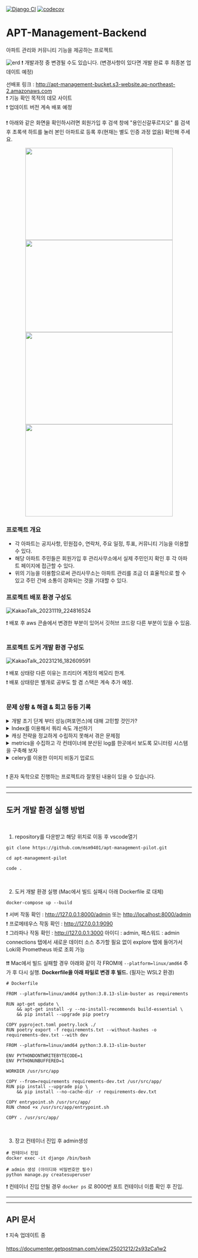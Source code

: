 [![Django CI](https://github.com/msm9401/apt-management-pilot/actions/workflows/django.yml/badge.svg)](https://github.com/msm9401/apt-management-pilot/actions/workflows/django.yml)
[![codecov](https://codecov.io/gh/msm9401/apt-management-pilot/branch/main/graph/badge.svg?token=TCA2B712HK)](https://codecov.io/gh/msm9401/apt-management-pilot)

# APT-Management-Backend

아파트 관리와 커뮤니티 기능을 제공하는 프로젝트

![erd](https://user-images.githubusercontent.com/70134073/229479827-e8fed654-9b76-408b-a4ec-a26432724ea3.png)
❗️ 개발과정 중 변경될 수도 있습니다. (변경사항이 있다면 개발 완료 후 최종본 업데이트 예정)<br>

선배포 링크 : http://apt-management-bucket.s3-website.ap-northeast-2.amazonaws.com<br>
❗️ 기능 확인 목적의 데모 사이트<br>
❗️ 업데이트 버전 계속 배포 예정<br><br>
❗️ 아래와 같은 화면을 확인하시려면 회원가입 후 검색 창에 "용인신갈푸르지오" 를 검색 후 초록색 하트를 눌러 본인 아파트로 등록 후(현재는 별도 인증 과정 없음) 확인해 주세요.<br>

<center><img src="https://github.com/msm9401/apt-management-pilot/assets/70134073/dcc68445-cf9f-4ebe-9137-cb170386878e" width="400" height="250"/></center>

<center><img src="https://github.com/msm9401/apt-management-pilot/assets/70134073/b0d2426f-fe8f-4be5-b5a4-226f8b66491c" width="400" height="250"/></center>

<center><img src="https://github.com/msm9401/apt-management-pilot/assets/70134073/e2cde4a3-5d03-4067-9373-676216a2902f" width="400" height="250"/></center>

<center><img src="https://github.com/msm9401/apt-management-pilot/assets/70134073/8e7189b2-cb99-4e1a-acdd-45ef7397a73a" width="400" height="250"/></center>

### 프로젝트 개요

- 각 아파트는 공지사항, 민원접수, 연락처, 주요 일정, 투표, 커뮤니티 기능을 이용할 수 있다.
- 해당 아파트 주민들은 회원가입 후 관리사무소에서 실제 주민인지 확인 후 각 아파트 페이지에 접근할 수 있다.
- 위의 기능을 이용함으로써 관리사무소는 아파트 관리를 조금 더 효율적으로 할 수 있고 주민 간에 소통이 강화되는 것을 기대할 수 있다.

### 프로젝트 배포 환경 구성도

![KakaoTalk_20231119_224816524](https://github.com/msm9401/apt-management-pilot/assets/70134073/a77d38bf-38ca-497e-9cad-5485909d67ac)

❗️ 배포 후 aws 콘솔에서 변경한 부분이 있어서 깃허브 코드랑 다른 부분이 있을 수 있음.<br><br>

### 프로젝트 도커 개발 환경 구성도

![KakaoTalk_20231216_182609591](https://github.com/msm9401/apt-management-pilot/assets/70134073/507bb7fe-4a07-44e9-9b22-2166d6ddcc09)

❗️ 배포 상태랑 다른 이유는 프리티어 계정의 메모리 한계.<br>
❗️ 배포 상태랑은 별개로 공부도 할 겸 스택은 계속 추가 예정.
<br><br>

### 문제 상황 & 해결 & 회고 등등 기록

<details>
<summary> 개발 초기 단계 부터 성능(퍼포먼스)에 대해 고민할 것인가?</summary><br>
<div markdown="1">
 결론부터 말하면 "상황판단을 잘하자" 이다. 우선 나는 성능(퍼포먼스)이 굉장히 중요하다고 생각한다. 유저는 필요에 의해 내 서비스를 이용하기 위해서 들어왔고 어떻게든 좋은 이미지를 심어주어서 다음에도 이용하게 만들기 위해서는 처음에 받는 느낌, 즉 첫인상이 그 서비스를 계속적으로 이용하는 데 있어서 가장 큰 요인 중에 하나라고 생각한다. 하지만 너무 개발 초기 단계부터 성능(퍼포먼스)에 신경을 쓰게 되면 개발 진척도가 너무 느려지는 것을 느꼈다. 이미 어느 정도 유저풀이 확보되어 있는 기업에서 새로운 기능을 도입하는 데에는 성능을 어느 정도 신경 쓰면서 개발하는 것이 도움이 되겠지만 나 같은 경우는 혼자 하는 개인 프로젝트이고 기능들을 빨리 개발하고 서비스해 보면서 차차 성능을 개선하는 것이 훨씬 좋은 판단이었을 것이다. 아마 하루하루가 생존인 스타트업일 경우도 빠르게 일단 새로운 기능을 도입하는 게 맞는 상황 판단일지도 모른다. 물론 어떤 프로젝트냐에 따라 다를 수도 있다. 결국 내가 마주하고 있는 상황에 따라 우선순위를 잘 따져가면서 프로젝트 진행을 해야 한다고 느꼈다.<br><br>
  
- **성능(퍼포먼스)를 위해 어떤 고민?**
    - 서버 확장, 로드 밸런싱, CDN 사용과 같이 클라우드 서비스로 바로 이용할 수 있는 부분 말고 기본적인 코드나 db 최적화에 대해 고민
    - 기본적으로 debug-toolbar를 참고하여 한 번에 불러올 수 있는 정보들은 조인을 이용하거나 IN 명령어로 쿼리 수를 줄여줌
    - filter 조건에 자주 사용되는 아파트 이름에 인덱스 적용
    - redis를 이용하여 반복적인 요청을 처리하는데 필요한 리소스들을 줄임<br><br>

- **성능(퍼포먼스) 테스트 시나리오 & 결과?**

  - 가장 많이 이용이 예상되는 피드 서비스로 진행
  - 시나리오로는 로그인하고 피드 리스트 및 개별 피드 접근 그리고 피드 작성으로 진행
  - 일반적으로 read 요청이 많을 거라고 예상하고 피드 리스트 접근에 가장 많은 부하를 줌
  - 유저 약 100명 기준 Response times가 7500ms에서 1600ms로 개선
  - 항상 유저가 약 100명부터 그래프가 확 꺾이기 시작하고 rps가 갑자기 0으로 되는 현상이 있었는데 max_connections 설정이 100으로 설정되어 있어서 늘려주었음<br><br>

- **한계점 & 개선해야 할 점 & 계획?**

  - 로컬 테스트 환경이라 실 서비스와는 괴리가 큼
  - 아직 모니터링 환경을 구축하지 않았음
  - 모니터링 환경을 구축해서 그래프 꺾이는 지점에서의 cpu, 메모리 등 리소스 사용률을 확인 후 서버를 늘려주던지 DBCP의 connection 상태를 확인해서 django와 postgresql의 connection 설정값을 바꿔주던지 결정할 수 있음
  - redis를 브로커로 이용해서 celery와 함께 작업을 비동기적으로 처리<br><br>

    </div>
    </details>
  <details>
    <summary> Index를 이용해서 쿼리 속도 개선하기</summary><br>
  <div markdown="1">
  pagination을 적용하면서 유난히 오래 걸리는 쿼리문이 발생하였다.<br><br>

![SmartSelectImage_2023-09-10-23-47-51](https://github.com/msm9401/apt-management-pilot/assets/70134073/02c409a0-d0dd-4839-babf-ca23e0593a3f)

![SmartSelectImage_2023-09-10-23-49-40](https://github.com/msm9401/apt-management-pilot/assets/70134073/55453370-e413-4fba-9402-5aac7df77544)

확인해 보니 apartment 테이블을 full scan하면서 count(개수)를 구하는 쿼리문.<br>
현재 apartment 테이블에 존재하는 Index는 kapt_name(단지 이름)에 대한 Index밖에 없었기 때문에 kapt_code(단지 코드)에 대한 인덱스를 추가하기로 결정.<br>

![SmartSelectImage_2023-09-13-01-12-07](https://github.com/msm9401/apt-management-pilot/assets/70134073/8296dfde-dd68-4692-8bbf-43934fa2c10a)

![SmartSelectImage_2023-09-13-01-12-32](https://github.com/msm9401/apt-management-pilot/assets/70134073/251136b0-4bab-4cd0-8042-819cd199ce75)

결과 : 115.99ms --> 2.20ms<br><br>
kapt_code(단지 코드)에 대한 Index를 추가한 결과 covering Index 처리되면서 쿼리 속도가 대폭 개선됨을 확인할 수 있었다.

</div>
</details>

<details>
  <summary> 캐싱 전략을 정교하게 수립하지 못해서 겪은 문제점</summary><br>
<div markdown="1">
우선 내가 데이터를 읽을 때 취했던 전략은 캐시에 저장된 데이터가 있는지 우선적으로 확인하는 전략이었다.
만일 캐시에 데이터가 없으면 DB에서 조회하고 redis에 업데이트하는 방식이었다.
이 방식을 택했던 이유는 원하는 데이터만 별도로 캐시에 저장(쿼리 캐시) 하고 redis에 문제가 생기더라도 DB에서 데이터를 가져올 수 있기 때문에 서비스를 이용하는 데에는 문제가 없다고 판단됐기 때문이다. <br><br>
이 방식에서 고려해야 할 점은 캐시 된 데이터와 DB의 데이터가 같은 데이터임에도 불구하고 정보값이 서로 다른 현상이다. 이 문제가 있음을 사전에 인지하고 있었기 때문에 나름 데이터에 Write 요청이 오고 나서 캐시값을 삭제해 주거나 ttl 설정을 하는 대비를 했었는데 이게 생각보다 많이 정교해야 했다. 화면에 정보를 띄우는데 하나의 테이블에서 모든 정보를 보여주면 좋겠지만 현실은 그렇지 않다. 여러 테이블에서 정보들을 가져온다. 그래서 미쳐 생각하지 못한 부분에서 캐시 정보를 업데이트하지 못하고 실제 DB와 다른 데이터를 보여주는 경우가 생긴다. 나 같은 경우는 피드 부분에서만 캐시 정보를 처리하다가 댓글을 수정해도 피드에서 보여주는 댓글은 수정 전 정보를 그대로 보여줘서 ttl이 지나야 정보가 업데이트되곤 했었고 홈 화면에서 유저의 아파트 정보를 보여주는 부분에서 유저가 아파트 등록을 하고 나서는 홈 화면에 등록된 유저의 아파트 정보를 띄워줘야 하는데 빈 화면을 보여주어서 서비스 진행 자체를 못하게 되는 치명적인 문제도 있었다. <br><br>
결국 피드에서의 캐시는 일단 전부 걷어내고 홈 화면에서의 캐시만 남겨두었다. ( 아파트 검색 결과에 캐시 적용 예정 ) 댓글 정보 변경 시에도 캐시를 업데이트하고 해도 되지만
댓글 특성상 자주 변경될 가능성이 높이 때문에 캐시를 이용하는데 부적절하다는 생각이 들었다. 아니면 redis에 먼저 저장하고 db에 저장하는 방식을 택해서 항상 최신 데이터를 유지해도 됐겠지만 항상 2단계를 거치면서 성능을 다운시키고 싶지는 않았다. 왜냐하면 캐시를 구성하는 목적은 빠른 성능 확보가 가장 큰 이유라고 생각하기 때문이다.

</div>
</details>

<details>
  <summary> metrics을 수집하고 각 컨테이너에 분산된 log를 한곳에서 보도록 모니터링 시스템을 구축해 보자
</summary><br>
<div markdown="1">
예전에 locust로 부하 테스트를 해보면서 일정 부하 이상 올라가면 이상 현상이 발생했는데 처음에는 뭐지 하다가 db 컨테이너에 들어가서 로그를 보고나서 max_connections 문제인 것을 알았다. 그때 느낀 게 이상 현상이 생길 때마다 일일이 컨테이너에 직접 접속해서 로그를 보는 것이 굉장히 귀찮다고 느꼈다. 그리고 실무에서는 훨씬 많은 곳에서 장애가 발생하면 대응해야 할 텐데 모니터링 환경을 구성하는 것은 필수일 것이라고 생각했다. 따라서 분산된 log를 한곳에서 보고 메트릭을 수집하여 시스템이 어떤 상태인지 측정할 수 있도록 모니터링 환경을 구성했다. 내 프로젝트 규모에는 무거운 ELK 스택보다 그나마 가벼운 PLG 스택이 어울리다고 생각하여 PLG 스택으로 선택했다. <br><br>

- **과정**

  - 깊게 파고들기보다는 전체적인 구조를 만들어 보았다. 조금 더 deep한 설정들은 구조만 잘 짜놓았으면 살을 붙이는 느낌으로 애자일하게 개발하는게 빠를 것이다.
  - 간단하게 구조를 설명하면 장고 log와 db log를 파일로 생성하고 이 log 파일을 Promtail 컨테이너 볼륨에 마운트 해서 Loki에 log를 보내준 후 Grafana 대시보드와 연동하여 시각화하는 것이다.
  - 장고 metrics은 prometheus로 수집하고 마찬가지로 Grafana 대시보드와 연동하여 시각화한다.<br><br>

- **구축 결과**

  <center><img src="https://github.com/msm9401/apt-management-pilot/assets/70134073/8fd53839-976a-42ce-8f68-a26e5054a7cb" width="400" height="250"/></center>

  <center><img src="https://github.com/msm9401/apt-management-pilot/assets/70134073/2a44c6ff-d8e2-4367-8420-c23786ae0c54" width="400" height="250"/></center>

  <center><img src="https://github.com/msm9401/apt-management-pilot/assets/70134073/a650249e-a809-4f57-8cf2-5103aeca909a" width="400" height="250"/></center>

  <center><img src="https://github.com/msm9401/apt-management-pilot/assets/70134073/18191d48-416c-4000-b4e5-55e5903a57ee" width="400" height="250"/></center><br><br>

- **결론**

  - 위에 이미지처럼 실습 수준이지만 진행을 해보았다.
  - 이런 로그들을 잘 모아서 관리하면 장애 대응뿐만 아니라 특정하게 많이 찍히는 로그들을 따로 모아두면 마케팅적으로 새로운 인사이트를 제시해 주지 않을까 한다.
  - 그리고 서비스가 점점 커지면 데이터들을 더욱더 효과적으로 관리하기 위해 구축한 스택 뒤에 DW 같은 빅데이터를 위한 스택이 붙을 수 있을 것이다.
  - 결국 데이터를 어떻게 관리하느냐에 따라 새로운 비즈니스 모델을 만드는데도 도움이 될 것이라고 생각한다.<br><br>

- **생각해 봐야 할 점 & 계획**

  - log 파일이 무한히 쌓이면 안 된다. 쌓이는 로그 파일들을 어떻게 처리할 건지 생각하자.
  - MSA 환경이라면 Traces도 수집해서 각 노드에서 어느 정도의 시간이 필요했는지 병목 현상도 파악할 수 있을 것이다.
  - 현재 django, postgresql 에서만 발생하는 log를 수집하도록 세팅했는데 Celery 스택을 추가해서 Django + nginx + redis + Celery + Celery beat + 등등 다양한 스택에서 발생하는 log를 수집하고 대시보드 세팅을 해보자.
  - 그리고 celery에 flower도 연동하고 flower의 metrics 정보를 prometheus로 연계해 보자.
  - 전체적으로 작동이 되게끔 설정해놨지만 log가 적재되는 Loki 설정 이라던가 Grafana 대시보드 세팅이라던가 공부해야 할 것들이 많다.
  - 이렇게 모니터링 환경을 직접 구축해서 서버에 올리고 나서 유지 보수에 드는 리소스도 생각해 봐야 한다. 과연 내가 또는 내가 속해 있는 조직이 감당할 수 있을지 판단하는 것이 우선일 것이다.
  - 모니터링 환경을 구축하는 게 별로일 수도 있다는 의미가 아닌 이미 좋은 엔터프라이즈급의 툴도 있으니 주어진 환경을 잘 판단해서 선택하자는 의미다.<br><br>

</div>
</details>

<details>
  <summary> celery를 이용한 이미지 비동기 업로드</summary><br>
<div markdown="1">
장고에서 유저의 Request는 장고가 Response을 줄 때까지 나머지 Request는 아무것도 하지 못하고 기다리고 있다(일반적으로). 즉 오래 걸리는 작업이 있으면 그 작업이 끝날 때까지 나머지 요청들은 그냥 기다려야 한다. <br>
현재 프로젝트에서 가장 오래 걸리는 작업으로는 이미지 업로드가 있는데 이미지 파일이 커질수록 한 요청에 대한 응답을 받기까지 걸리는 시간이 길어지게 되고 이 요청들이 쌓이게 되면 유저한테 최악의 경험을 선사해 줄 것이다. <br>
그래서 celery를 이용해서 이미지 업로드같이 오래 걸리는 작업은 celery worker에 넘겨버리고 django는 다른 요청을 받을 수 있도록 비동기 처리를 해보자.<br><br>

- **과정 & 오류 해결**

  - 여기서 고려해야 할 점은 celery task에 전송되는 모든 데이터는 JSON serializer가 가능해야 하기 때문에 그냥 이미지 파일 형식을 task에 줘버리면 `TypeError: Object of type Request is not JSON serializable` , `kombu.exceptions.EncodeError: Object of type Request is not JSON serializable` 이런 에러를 만난다.
  - JSON 직렬화할 수 없어서 나오는 에러다. 인수로 이미지 이름을 전달하고 s3 버킷과 직접 상호 작용할 수 있게 설정해 주면 된다.
  - 참고로 임시로 저장했다가 s3에 업로드되기 때문에 임시로 저장된 파일들을 지워주지 않으면 서버에 계속 쌓이게 된다. 업로드 했으면 임시파일은 지워주자.
  - 장고 컨테이너에서 celery를 실행시켰을 때는 아무 이상 없이 잘 되다가 celeryworker 컨테이너를 따로 띄우고 실행시켰을 때 `FileNotFoundError(2, 'No such file or directory')`가 뜬다.
  - task에 작업을 위임하면 작업자 컴퓨터에서 이 파일을 가져오려고 하는데 celeryworker 컨테이너에서 이 파일을 인식하지 못해서 생긴 문제다. 즉, 장고 컨테이너에 생기는 임시 파일을 celeryworker 컨테이너에서도 인식할 수 있도록 볼륨 마운트를 잡아주면 해결된다.<br><br>

- **Celery 적용 전 ( 8mb 이미지 업로드 )**

  <center><img src="https://github.com/msm9401/apt-management-pilot/assets/70134073/b8bc1fda-cdb2-4062-8266-ac3b3dc898d0" width="400" height="200"/></center>

  - 서버로부터 응답을 받기까지 1.58s<br><br>

- **Celery 적용 후 ( 8mb 이미지 업로드 )**

  <center><img src="https://github.com/msm9401/apt-management-pilot/assets/70134073/ca20f58e-73a0-40d4-b464-d31a07a720c5" width="400" height="200"/></center>

  - 서버로부터 응답을 받기까지 138.34ms
  - 결과 : 1.58s --> 138.34ms<br><br>

  <center><img src="https://github.com/msm9401/apt-management-pilot/assets/70134073/eb8ed447-3b4c-48c6-9ac6-5d4f094c6efc" width="400" height="200"/></center>

  - 용량이 작은 이미지를 업로드 했을때 결과 ( 48.3kb 이미지 업로드 )
  - 서버로부터 응답을 받기까지 시간이 차이가 크게 없다.<br><br>

  <center><img src="https://github.com/msm9401/apt-management-pilot/assets/70134073/7a684fd3-0f98-45d1-b294-386231fa8a60" width="600" height="200"/></center>

  - flower 화면<br><br>

- **결론 및 계획**

  - celery 최적화 부분은 아직 고려하지 않고 도입만 했을 뿐인데 괜찮게 성능 개선이 되었다.
  - 앞으로 celery 안정화, 최적화 부분도 신경을 써야 된다. 특히 MQ로 redis를 쓰기 때문에 rabbitMQ보다 신경 쒀줘야 하는 부분이 있는 걸로 알고 있다.
  - 현재 임시 파일을 업로드하고 바로 지워주고 있는데 celery beat 도입 시 어느 정도 모아두었다가 한 번에 지워줌으로써 지우는 요청 수 자체를 줄이자.

</div>
</details><br>

❗️ 혼자 독학으로 진행하는 프로젝트라 잘못된 내용이 있을 수 있습니다.<br>

---

---

## 도커 개발 환경 실행 방법

<br>

1. repository를 다운받고 해당 위치로 이동 후 vscode열기

```
git clone https://github.com/msm9401/apt-management-pilot.git

cd apt-management-pilot

code .
```

<br>

2. 도커 개발 환경 실행 (Mac에서 빌드 실패시 아래 Dockerfile 로 대체)

```
docker-compose up --build
```

❗️ 서버 작동 확인 : <a href="http://127.0.0.1:8000/admin" target="_blank">http://127.0.0.1:8000/admin</a> 또는 <a href="http://localhost:8000/admin" target="_blank">http://localhost:8000/admin</a><br>
❗️ 프로메테우스 작동 확인 : <a href="http://127.0.0.1:9090" target="_blank">http://127.0.0.1:9090</a><br>
❗️ 그라파나 작동 확인 : <a href="http://127.0.0.1:3000" target="_blank">http://127.0.0.1:3000</a> 아이디 : admin, 패스워드 : admin<br>connections 탭에서 새로운 데이터 소스 추가할 필요 없이 explore 탭에 들어가서 Loki와 Prometheus 바로 조회 가능
<br><br>
❗️❗️ Mac에서 빌드 실패할 경우 아래와 같이 각 FROM에 `--platform=linux/amd64` 추가 후 다시 실행. **Dockerfile을 아래 파일로 변경 후 빌드.** (필자는 WSL2 환경)<br>

```
# Dockerfile

FROM --platform=linux/amd64 python:3.8.13-slim-buster as requirements

RUN apt-get update \
    && apt-get install -y --no-install-recommends build-essential \
    && pip install --upgrade pip poetry

COPY pyproject.toml poetry.lock ./
RUN poetry export -f requirements.txt --without-hashes -o requirements-dev.txt --with dev

FROM --platform=linux/amd64 python:3.8.13-slim-buster

ENV PYTHONDONTWRITEBYTECODE=1
ENV PYTHONUNBUFFERED=1

WORKDIR /usr/src/app

COPY --from=requirements requirements-dev.txt /usr/src/app/
RUN pip install --upgrade pip \
    && pip install --no-cache-dir -r requirements-dev.txt

COPY entrypoint.sh /usr/src/app/
RUN chmod +x /usr/src/app/entrypoint.sh

COPY . /usr/src/app/
```

<br>

3. 장고 컨테이너 진입 후 admin생성

```
# 컨테이너 진입
docker exec -it django /bin/bash

# admin 생성 (아이디와 비밀번호만 필수)
python manage.py createsuperuser
```

❗️ 컨테이너 진입 안될 경우 `docker ps` 로 8000번 포트 컨테이너 이름 확인 후 진입.<br>

---

---

## API 문서

❗️ 지속 업데이트 중

https://documenter.getpostman.com/view/25021212/2s93zCa1w2
